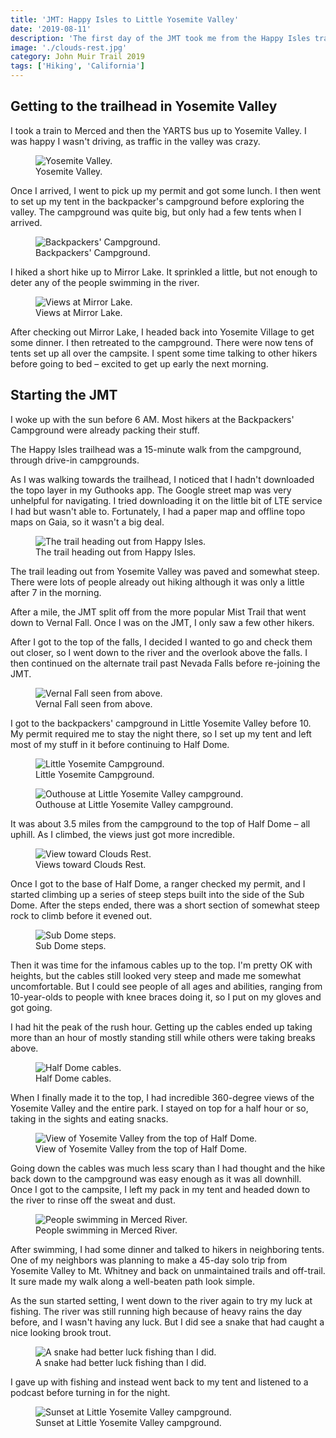 ```yaml
---
title: 'JMT: Happy Isles to Little Yosemite Valley'
date: '2019-08-11'
description: 'The first day of the JMT took me from the Happy Isles trailhead to Little Yosemite Valley and Half Dome.'
image: './clouds-rest.jpg'
category: John Muir Trail 2019
tags: ['Hiking', 'California']
---
```


## Getting to the trailhead in Yosemite Valley

I took a train to Merced and then the YARTS bus up to Yosemite Valley. I was happy I wasn't driving, as traffic in the valley was crazy.

<figure>
 <img src="yosemite-valley.jpg" alt="Yosemite Valley.">
 <figcaption>Yosemite Valley.</figcaption>
</figure>

Once I arrived, I went to pick up my permit and got some lunch. I then went to set up my tent in the backpacker's campground before exploring the valley. The campground was quite big, but only had a few tents when I arrived.

<figure>
 <img src="backpackers-campground.jpg" alt="Backpackers' Campground.">
 <figcaption>Backpackers' Campground.</figcaption>
</figure>

I hiked a short hike up to Mirror Lake. It sprinkled a little, but not enough to deter any of the people swimming in the river.

<figure class="full-width">
 <img src="mirror-lake.jpg" alt="Views at Mirror Lake.">
 <figcaption>Views at Mirror Lake.</figcaption>
</figure>

After checking out Mirror Lake, I headed back into Yosemite Village to get some dinner. I then retreated to the campground. There were now tens of tents set up all over the campsite. I spent some time talking to other hikers before going to bed – excited to get up early the next morning.

## Starting the JMT

I woke up with the sun before 6 AM. Most hikers at the Backpackers' Campground were already packing their stuff.

The Happy Isles trailhead was a 15-minute walk from the campground, through drive-in campgrounds.

As I was walking towards the trailhead, I noticed that I hadn't downloaded the topo layer in my Guthooks app. The Google street map was very unhelpful for navigating. I tried downloading it on the little bit of LTE service I had but wasn't able to. Fortunately, I had a paper map and offline topo maps on Gaia, so it wasn't a big deal.

<figure>
 <img src="happy-isles-trailhead.jpg" alt="The trail heading out from Happy Isles.">
 <figcaption>The trail heading out from Happy Isles.</figcaption>
</figure>

The trail leading out from Yosemite Valley was paved and somewhat steep. There were lots of people already out hiking although it was only a little after 7 in the morning.

After a mile, the JMT split off from the more popular Mist Trail that went down to Vernal Fall. Once I was on the JMT, I only saw a few other hikers.

After I got to the top of the falls, I decided I wanted to go and check them out closer, so I went down to the river and the overlook above the falls. I then continued on the alternate trail past Nevada Falls before re-joining the JMT.

<figure>
 <img src="vernal-fall.jpg" alt="Vernal Fall seen from above.">
 <figcaption>Vernal Fall seen from above.</figcaption>
</figure>

I got to the backpackers' campground in Little Yosemite Valley before 10. My permit required me to stay the night there, so I set up my tent and left most of my stuff in it before continuing to Half Dome.

<figure>
 <img src="little-yosemite-valley-campground.jpg" alt="Little Yosemite Campground.">
 <figcaption>Little Yosemite Campground.</figcaption>
</figure>

<figure>
 <img src="outhouse.jpg" alt="Outhouse at Little Yosemite Valley campground.">
 <figcaption>Outhouse at Little Yosemite Valley campground.</figcaption>
</figure>

It was about 3.5 miles from the campground to the top of Half Dome – all uphill. As I climbed, the views just got more incredible.

<figure class="full-width">
 <img src="clouds-rest.jpg" alt="View toward Clouds Rest.">
 <figcaption>Views toward Clouds Rest.</figcaption>
</figure>

Once I got to the base of Half Dome, a ranger checked my permit, and I started climbing up a series of steep steps built into the side of the Sub Dome. After the steps ended, there was a short section of somewhat steep rock to climb before it evened out.

<figure>
 <img src="sub-dome-steps.jpg" alt="Sub Dome steps.">
 <figcaption>Sub Dome steps.</figcaption>
</figure>

Then it was time for the infamous cables up to the top. I'm pretty OK with heights, but the cables still looked very steep and made me somewhat uncomfortable. But I could see people of all ages and abilities, ranging from 10-year-olds to people with knee braces doing it, so I put on my gloves and got going.

I had hit the peak of the rush hour. Getting up the cables ended up taking more than an hour of mostly standing still while others were taking breaks above.

<figure>
 <img src="half-dome-cables.jpg" alt="Half Dome cables.">
 <figcaption>Half Dome cables.</figcaption>
</figure>

When I finally made it to the top, I had incredible 360-degree views of the Yosemite Valley and the entire park. I stayed on top for a half hour or so, taking in the sights and eating snacks.

<figure class="full-width">
 <img src="yosemite-valley-view.jpg" alt="View of Yosemite Valley from the top of Half Dome.">
 <figcaption>View of Yosemite Valley from the top of Half Dome.</figcaption>
</figure>

Going down the cables was much less scary than I had thought and the hike back down to the campground was easy enough as it was all downhill. Once I got to the campsite, I left my pack in my tent and headed down to the river to rinse off the sweat and dust.

<figure>
 <img src="merced-river.jpg" alt="People swimming in Merced River.">
 <figcaption>People swimming in Merced River.</figcaption>
</figure>

After swimming, I had some dinner and talked to hikers in neighboring tents. One of my neighbors was planning to make a 45-day solo trip from Yosemite Valley to Mt. Whitney and back on unmaintained trails and off-trail. It sure made my walk along a well-beaten path look simple.

As the sun started setting, I went down to the river again to try my luck at fishing. The river was still running high because of heavy rains the day before, and I wasn't having any luck. But I did see a snake that had caught a nice looking brook trout.

<figure>
 <img src="snake-fishing.jpg" alt="A snake had better luck fishing than I did.">
 <figcaption>A snake had better luck fishing than I did.</figcaption>
</figure>

I gave up with fishing and instead went back to my tent and listened to a podcast before turning in for the night.

<figure>
 <img src="little-yosemite-valley-sunset.jpg" alt="Sunset at Little Yosemite Valley campground.">
 <figcaption>Sunset at Little Yosemite Valley campground.</figcaption>
</figure>
